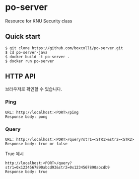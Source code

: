 # po-server
 Resource for KNU Security class

## Quick start
```
$ git clone https://github.com/boxcolli/po-server.git
$ cd po-server-java
$ docker build -t po-server .
$ docker run po-server
```

## HTTP API
브라우저로 확인할 수 있습니다.
### Ping
```
URL: http://localhost:<PORT>/ping
Response body: pong
```
### Query
```
URL: http://localhost:<PORT>/query?str1=<STR1>&str2=<STR2>
Response body: true or false
```

True 예시
```
http://localhost:<PORT>/query?str1=0x1234567890abcd93&str2=0x1234567890abcdb9
Response body: true
```

